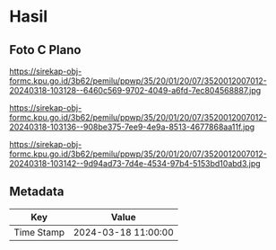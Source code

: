 # Hasil

## Foto C Plano

https://sirekap-obj-formc.kpu.go.id/3b62/pemilu/ppwp/35/20/01/20/07/3520012007012-20240318-103128--6460c569-9702-4049-a6fd-7ec804568887.jpg

https://sirekap-obj-formc.kpu.go.id/3b62/pemilu/ppwp/35/20/01/20/07/3520012007012-20240318-103136--908be375-7ee9-4e9a-8513-4677868aa11f.jpg

https://sirekap-obj-formc.kpu.go.id/3b62/pemilu/ppwp/35/20/01/20/07/3520012007012-20240318-103142--9d94ad73-7d4e-4534-97b4-5153bd10abd3.jpg


## Metadata

| Key        | Value               |
| ---------- | ------------------- |
| Time Stamp | 2024-03-18 11:00:00 |



